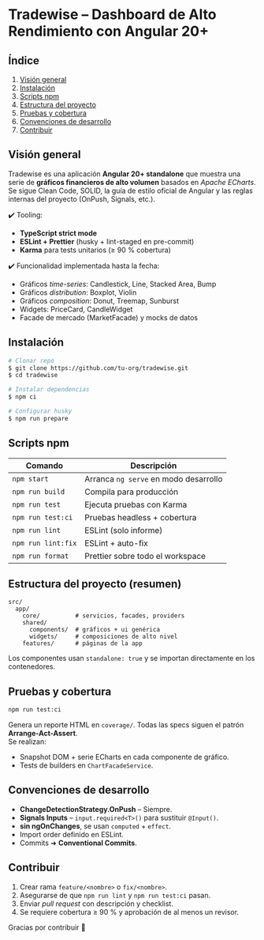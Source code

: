 # Tradewise – Dashboard de Alto Rendimiento con Angular 20+

## Índice
1. [Visión general](#visión-general)
2. [Instalación](#instalación)
3. [Scripts npm](#scripts-npm)
4. [Estructura del proyecto](#estructura-del-proyecto)
5. [Pruebas y cobertura](#pruebas-y-cobertura)
6. [Convenciones de desarrollo](#convenciones-de-desarrollo)
7. [Contribuir](#contribuir)

## Visión general
Tradewise es una aplicación **Angular 20+ standalone** que muestra una serie de **gráficos financieros de alto volumen** basados en _Apache ECharts_.  
Se sigue Clean Code, SOLID, la guía de estilo oficial de Angular y las reglas internas del proyecto (OnPush, Signals, etc.).

✔️ Tooling:
- **TypeScript strict mode**
- **ESLint + Prettier** (husky + lint-staged en pre-commit)
- **Karma** para tests unitarios (≥ 90 % cobertura)

✔️ Funcionalidad implementada hasta la fecha:
- Gráficos *time-series*: Candlestick, Line, Stacked Area, Bump
- Gráficos *distribution*: Boxplot, Violin
- Gráficos *composition*: Donut, Treemap, Sunburst
- Widgets: PriceCard, CandleWidget
- Facade de mercado (MarketFacade) y mocks de datos

## Instalación
```bash
# Clonar repo
$ git clone https://github.com/tu-org/tradewise.git
$ cd tradewise

# Instalar dependencias
$ npm ci

# Configurar husky
$ npm run prepare
```

## Scripts npm
| Comando                | Descripción                                    |
|------------------------|-------------------------------------------------|
| `npm start`            | Arranca `ng serve` en modo desarrollo           |
| `npm run build`        | Compila para producción                         |
| `npm run test`         | Ejecuta pruebas con Karma                      |
| `npm run test:ci`      | Pruebas headless + cobertura                   |
| `npm run lint`         | ESLint (solo informe)                          |
| `npm run lint:fix`     | ESLint + auto-fix                              |
| `npm run format`       | Prettier sobre todo el workspace               |

## Estructura del proyecto (resumen)
```
src/
  app/
    core/          # servicios, facades, providers
    shared/
      components/  # gráficos + ui genérica
      widgets/     # composiciones de alto nivel
    features/      # páginas de la app
```
Los componentes usan `standalone: true` y se importan directamente en los contenedores.

## Pruebas y cobertura
```bash
npm run test:ci
```
Genera un reporte HTML en `coverage/`.  Todas las specs siguen el patrón **Arrange-Act-Assert**.  
Se realizan:
- Snapshot DOM + serie ECharts en cada componente de gráfico.
- Tests de builders en `ChartFacadeService`.

## Convenciones de desarrollo
* **ChangeDetectionStrategy.OnPush** – Siempre.  
* **Signals Inputs** – `input.required<T>()` para sustituir `@Input()`.  
* **sin ngOnChanges**, se usan `computed` + `effect`.  
* Import order definido en ESLint.  
* Commits ➜ **Conventional Commits**.

## Contribuir
1. Crear rama `feature/<nombre>` o `fix/<nombre>`.
2. Asegurarse de que `npm run lint` y `npm run test:ci` pasan.
3. Enviar *pull request* con descripción y checklist.
4. Se requiere cobertura ≥ 90 % y aprobación de al menos un revisor.

Gracias por contribuir 🚀
